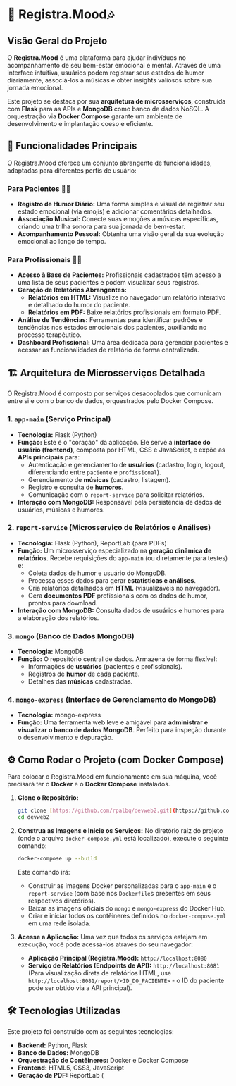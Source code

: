 # 🎼 Registra.Mood🎶

##  Visão Geral do Projeto

O **Registra.Mood** é uma plataforma para ajudar indivíduos no acompanhamento de seu bem-estar emocional e mental. Através de uma interface intuitiva, usuários podem registrar seus estados de humor diariamente, associá-los a músicas e obter insights valiosos sobre sua jornada emocional.

Este projeto se destaca por sua **arquitetura de microsserviços**, construída com **Flask** para as APIs e **MongoDB** como banco de dados NoSQL. A orquestração via **Docker Compose** garante um ambiente de desenvolvimento e implantação coeso e eficiente.

## 🚀 Funcionalidades Principais

O Registra.Mood oferece um conjunto abrangente de funcionalidades, adaptadas para diferentes perfis de usuário:

### Para **Pacientes** 🧘‍♀️

* **Registro de Humor Diário:** Uma forma simples e visual de registrar seu estado emocional (via emojis) e adicionar comentários detalhados.
* **Associação Musical:** Conecte suas emoções a músicas específicas, criando uma trilha sonora para sua jornada de bem-estar.
* **Acompanhamento Pessoal:** Obtenha uma visão geral da sua evolução emocional ao longo do tempo.

### Para **Profissionais** 🧑‍⚕️

* **Acesso à Base de Pacientes:** Profissionais cadastrados têm acesso a uma lista de seus pacientes e podem visualizar seus registros.
* **Geração de Relatórios Abrangentes:**
    * **Relatórios em HTML:** Visualize no navegador um relatório interativo e detalhado do humor do paciente.
    * **Relatórios em PDF:** Baixe relatórios profissionais em formato PDF.
* **Análise de Tendências:** Ferramentas para identificar padrões e tendências nos estados emocionais dos pacientes, auxiliando no processo terapêutico.
* **Dashboard Profissional:** Uma área dedicada para gerenciar pacientes e acessar as funcionalidades de relatório de forma centralizada.

## 🏗️ Arquitetura de Microsserviços Detalhada

O Registra.Mood é composto por serviços desacoplados que comunicam entre si e com o banco de dados, orquestrados pelo Docker Compose.

### 1. **`app-main` (Serviço Principal)**
* **Tecnologia:** Flask (Python)
* **Função:** Este é o "coração" da aplicação. Ele serve a **interface do usuário (frontend)**, composta por HTML, CSS e JavaScript, e expõe as **APIs principais** para:
    * Autenticação e gerenciamento de **usuários** (cadastro, login, logout, diferenciando entre `paciente` e `profissional`).
    * Gerenciamento de **músicas** (cadastro, listagem).
    * Registro e consulta de **humores**.
    * Comunicação com o `report-service` para solicitar relatórios.
* **Interação com MongoDB:** Responsável pela persistência de dados de usuários, músicas e humores.

### 2. **`report-service` (Microsserviço de Relatórios e Análises)**
* **Tecnologia:** Flask (Python), ReportLab (para PDFs)
* **Função:** Um microsserviço especializado na **geração dinâmica de relatórios**. Recebe requisições do `app-main` (ou diretamente para testes) e:
    * Coleta dados de humor e usuário do MongoDB.
    * Processa esses dados para gerar **estatísticas e análises**.
    * Cria relatórios detalhados em **HTML** (visualizáveis no navegador).
    * Gera **documentos PDF** profissionais com os dados de humor, prontos para download.
* **Interação com MongoDB:** Consulta dados de usuários e humores para a elaboração dos relatórios.

### 3. **`mongo` (Banco de Dados MongoDB)**
* **Tecnologia:** MongoDB 
* **Função:** O repositório central de dados. Armazena de forma flexível:
    * Informações de **usuários** (pacientes e profissionais).
    * Registros de **humor** de cada paciente.
    * Detalhes das **músicas** cadastradas.

### 4. **`mongo-express` (Interface de Gerenciamento do MongoDB)**
* **Tecnologia:** mongo-express
* **Função:** Uma ferramenta web leve e amigável para **administrar e visualizar o banco de dados MongoDB**. Perfeito para inspeção durante o desenvolvimento e depuração.

## ⚙️ Como Rodar o Projeto (com Docker Compose)

Para colocar o Registra.Mood em funcionamento em sua máquina, você precisará ter o **Docker** e o **Docker Compose** instalados.

1.  **Clone o Repositório:**
    ```bash
    git clone [https://github.com/rpalbq/devweb2.git](https://github.com/rpalbq/devweb2.git)
    cd devweb2
    ```

2.  **Construa as Imagens e Inicie os Serviços:**
    No diretório raiz do projeto (onde o arquivo `docker-compose.yml` está localizado), execute o seguinte comando:
    ```bash
    docker-compose up --build
    ```
    Este comando irá:
    * Construir as imagens Docker personalizadas para o `app-main` e o `report-service` (com base nos `Dockerfile`s presentes em seus respectivos diretórios).
    * Baixar as imagens oficiais do `mongo` e `mongo-express` do Docker Hub.
    * Criar e iniciar todos os contêineres definidos no `docker-compose.yml` em uma rede isolada.

3.  **Acesse a Aplicação:**
    Uma vez que todos os serviços estejam em execução, você pode acessá-los através do seu navegador:
    * **Aplicação Principal (Registra.Mood):** `http://localhost:8080`
    * **Serviço de Relatórios (Endpoints de API):** `http://localhost:8081` (Para visualização direta de relatórios HTML, use `http://localhost:8081/report/<ID_DO_PACIENTE>` - o ID do paciente pode ser obtido via a API principal).
  

## 🛠️ Tecnologias Utilizadas

Este projeto foi construído com as seguintes tecnologias:

* **Backend:** Python, Flask 
* **Banco de Dados:** MongoDB 
* **Orquestração de Contêineres:** Docker e Docker Compose 
* **Frontend:** HTML5, CSS3, JavaScript 
* **Geração de PDF:** ReportLab (

